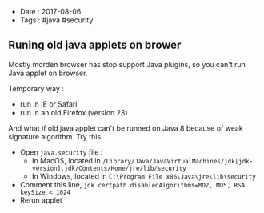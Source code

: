 - Date : 2017-08-06
- Tags : #java #security

## Runing old java applets on brower

Mostly morden browser has stop support Java plugins, so you can't run Java applet on browser.

Temporary way :
- run in IE or Safari
- run in an old Firefox (version 23)

And what if old java applet can't be runned on Java 8 because of weak signature algorithm. Try this

- Open `java.security` file :
   - In MacOS, located in `/Library/Java/JavaVirtualMachines/jdk[jdk-version].jdk/Contents/Home/jre/lib/security`
   - In Windows, located in `C:\Program File x86\Java\jre\lib\security`
- Comment this line, ```jdk.certpath.disabledAlgorithms=MD2, MD5, RSA keySize < 1024```
- Rerun applet

